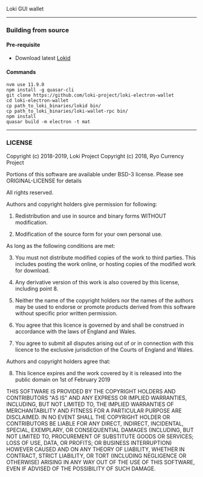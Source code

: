 Loki GUI wallet

---

### Building from source

#### Pre-requisite
- Download latest [Lokid](https://github.com/loki-project/loki/releases)

#### Commands
```
nvm use 11.9.0
npm install -g quasar-cli
git clone https://github.com/loki-project/loki-electron-wallet
cd loki-electron-wallet
cp path_to_loki_binaries/lokid bin/
cp path_to_loki_binaries/loki-wallet-rpc bin/
npm install
quasar build -m electron -t mat
```

---

### LICENSE

Copyright (c) 2018-2019, Loki Project
Copyright (c) 2018, Ryo Currency Project

Portions of this software are available under BSD-3 license. Please see ORIGINAL-LICENSE for details

All rights reserved.

Authors and copyright holders give permission for following:

1. Redistribution and use in source and binary forms WITHOUT modification.

2. Modification of the source form for your own personal use.

As long as the following conditions are met:

3. You must not distribute modified copies of the work to third parties. This includes
   posting the work online, or hosting copies of the modified work for download.

4. Any derivative version of this work is also covered by this license, including point 8.

5. Neither the name of the copyright holders nor the names of the authors may be
   used to endorse or promote products derived from this software without specific
   prior written permission.

6. You agree that this licence is governed by and shall be construed in accordance
   with the laws of England and Wales.

7. You agree to submit all disputes arising out of or in connection with this licence
   to the exclusive jurisdiction of the Courts of England and Wales.

Authors and copyright holders agree that:

8. This licence expires and the work covered by it is released into the
   public domain on 1st of February 2019

THIS SOFTWARE IS PROVIDED BY THE COPYRIGHT HOLDERS AND CONTRIBUTORS "AS IS" AND ANY
EXPRESS OR IMPLIED WARRANTIES, INCLUDING, BUT NOT LIMITED TO, THE IMPLIED WARRANTIES OF
MERCHANTABILITY AND FITNESS FOR A PARTICULAR PURPOSE ARE DISCLAIMED. IN NO EVENT SHALL
THE COPYRIGHT HOLDER OR CONTRIBUTORS BE LIABLE FOR ANY DIRECT, INDIRECT, INCIDENTAL,
SPECIAL, EXEMPLARY, OR CONSEQUENTIAL DAMAGES (INCLUDING, BUT NOT LIMITED TO,
PROCUREMENT OF SUBSTITUTE GOODS OR SERVICES; LOSS OF USE, DATA, OR PROFITS; OR BUSINESS
INTERRUPTION) HOWEVER CAUSED AND ON ANY THEORY OF LIABILITY, WHETHER IN CONTRACT,
STRICT LIABILITY, OR TORT (INCLUDING NEGLIGENCE OR OTHERWISE) ARISING IN ANY WAY OUT OF
THE USE OF THIS SOFTWARE, EVEN IF ADVISED OF THE POSSIBILITY OF SUCH DAMAGE.
